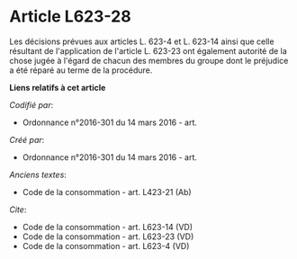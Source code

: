 # Article L623-28

Les décisions prévues aux articles L. 623-4 et L. 623-14 ainsi que celle résultant de l'application de l'article L. 623-23
ont également autorité de la chose jugée à l'égard de chacun des membres du groupe dont le préjudice a été réparé au terme de
la procédure.

**Liens relatifs à cet article**

_Codifié par_:

  - Ordonnance n°2016-301 du 14 mars 2016 - art.

_Créé par_:

  - Ordonnance n°2016-301 du 14 mars 2016 - art.

_Anciens textes_:

  - Code de la consommation - art. L423-21 (Ab)

_Cite_:

  - Code de la consommation - art. L623-14 (VD)
  - Code de la consommation - art. L623-23 (VD)
  - Code de la consommation - art. L623-4 (VD)
